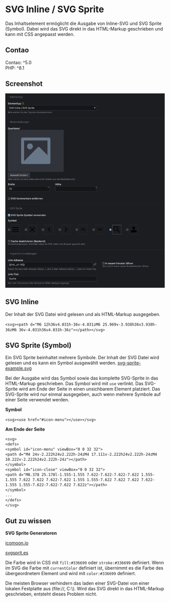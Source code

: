 # SVG Inline / SVG Sprite

Das Inhaltselement ermöglicht die Ausgabe von Inline-SVG und SVG Sprite (Symbol). Dabei wird das SVG direkt in das HTML-Markup geschrieben und kann mit CSS angepasst werden.

## Contao
Contao: ^5.0<br>
PHP:  ^8.1<br>

## Screenshot

![Alt text](docs/svg-sprite.png?raw=true "Eingabemaske SVG Sprite")


## SVG Inline

Der Inhalt der SVG Datei wird gelesen und als HTML-Markup ausgegeben.

`<svg><path d="M6 12h36v4.031h-36v-4.031zM6 25.969v-3.938h36v3.938h-36zM6 36v-4.031h36v4.031h-36z"></path></svg>`


## SVG Sprite (Symbol)

Ein SVG Sprite beinhaltet mehrere Symbole. Der Inhalt der SVG Datei wird gelesen und es kann ein Symbol ausgewählt werden. [svg-sprite-example.svg](docs/svg-sprite-example.svg)


Bei der Ausgabe wird das Symbol sowie das komplette SVG-Sprite in das HTML-Markup geschrieben. Das Symbol wird mit `use` verlinkt. Das SVG-Sprite wird am Ende der Seite in einen unsichbarem Element platziert. Das SVG-Sprite wird nur einmal ausgegeben, auch wenn mehrere Symbole auf einer Seite verwendet werden. 

**Symbol**

`<svg><use href="#icon-menu"></use></svg>`

**Am Ende der Seite**

```
<svg>
<defs>
<symbol id="icon-menu" viewBox="0 0 32 32">
<path d="M4 24v-2.222h24v2.222h-24zM4 17.111v-2.222h24v2.222h-24zM4 10.222v-2.222h24v2.222h-24z"></path>
</symbol>
<symbol id="icon-close" viewBox="0 0 32 32">
<path d="M8.378 25.178l-1.555-1.555 7.622-7.622-7.622-7.622 1.555-1.555 7.622 7.622 7.622-7.622 1.555 1.555-7.622 7.622 7.622 7.622-1.555 1.555-7.622-7.622-7.622 7.622z"></path>
</symbol>
...
</defs>
</svg>
```

## Gut zu wissen

**SVG Sprite Generatoren**

[icomoon.io](https://icomoon.io)

[svgsprit.es](https://svgsprit.es)

Die Farbe wird in CSS mit `fill:#336699` oder `stroke:#336699` definiert. Wenn im SVG die Farbe mit `currentColor` definiert ist, übernimmt es die Farbe des übergeordnetem Element und wird mit `color:#336699` definiert.

Die meisten Browser verhindern das laden einer SVG-Datei von einer lokalen Festplatte aus (file://, C:\\). Wird das SVG direkt in das HTML-Markup geschrieben, entsteht dieses Problem nicht.

